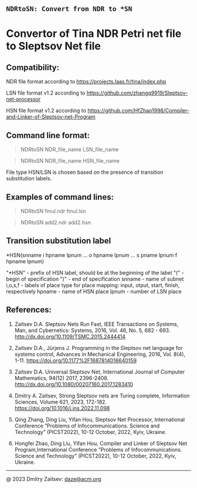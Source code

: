 ## `NDRtoSN: Convert from NDR to *SN`

# Convertor of Tina NDR Petri net file to Sleptsov Net file


Compatibility: 
-------------- 

NDR file format according to https://projects.laas.fr/tina/index.php

LSN file format v1.2 according to https://github.com/zhangq9919/Sleptsov-net-processor

HSN file format v1.2 according to https://github.com/HfZhao1998/Compiler-and-Linker-of-Sleptsov-net-Program


Command line format: 
-------------------- 

   >NDRtoSN NDR_file_name LSN_file_name 
   
   >NDRtoSN NDR_file_name HSN_file_name 
   
File type HSN/LSN is chosen based on the presence of transition substitution labels.
   
   
Examples of command lines: 
-------------------------- 

   >NDRtoSN fmul.ndr fmul.lsn
   
   >NDRtoSN add2.ndr add2.hsn
  
  
Transition substitution label
-----------------------------

*HSN(snname i hpname lpnum ... o hpname lpnum ... s pname lpnum f hpname lpnum)

"*HSN" - prefix of HSN label, should be at the beginning of the label
"(" - begin of specification
")" - end of specification
snname - name of subnet
i,o,s,f - labels of place type for place mapping: input, otput, start, finish, respectively
hpname - name of HSN place
lpnum - number of LSN place
   
   
References: 
----------- 
1. Zaitsev D.A. Sleptsov Nets Run Fast, IEEE Transactions on Systems, Man, and Cybernetics: Systems, 2016, Vol. 46, No. 5, 682 - 693. http://dx.doi.org/10.1109/TSMC.2015.2444414

2. Zaitsev D.A., Jürjens J. Programming in the Sleptsov net language for systems control, Advances in Mechanical Engineering, 2016, Vol. 8(4), 1-11. https://doi.org/10.1177%2F1687814016640159

3. Zaitsev D.A. Universal Sleptsov Net, International Journal of Computer Mathematics, 94(12) 2017, 2396-2408. http://dx.doi.org/10.1080/00207160.2017.1283410

4. Dmitry A. Zaitsev, Strong Sleptsov nets are Turing complete, Information Sciences, Volume 621, 2023, 172-182. https://doi.org/10.1016/j.ins.2022.11.098

5. Qing Zhang, Ding Liu, Yifan Hou, Sleptsov Net Processor, International Conference ”Problems of Infocommunications. Science and Technology” (PICST2022), 10-12 October, 2022, Kyiv, Ukraine.

6. Hongfei Zhao, Ding Liu, Yifan Hou, Compiler and Linker of Sleptsov Net Program,International Conference ”Problems of Infocommunications. Science and Technology” (PICST2022), 10-12 October, 2022, Kyiv, Ukraine.

----------------------------------------------------------------------- 
@ 2023 Dmitry Zaitsev: daze@acm.org 
